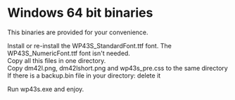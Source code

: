 # Windows 64 bit binaries  
This binaries are provided for your convenience.  

Install or re-install the WP43S_StandardFont.ttf font. The WP43S_NumericFont.ttf font isn't needed.  
Copy all this files in one directory.  
Copy dm42l.png, dm42lshort.png and wp43s_pre.css to the same directory  
If there is a backup.bin file in your directory: delete it  

Run wp43s.exe and enjoy.
